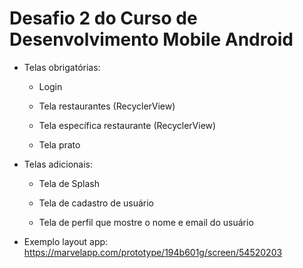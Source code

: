 # Desafio 2 do Curso de Desenvolvimento Mobile Android



- Telas obrigatórias:
  - Login
  
  - Tela restaurantes (RecyclerView)
  
  - Tela específica restaurante (RecyclerView)
  
  - Tela prato
  
    
  
- Telas adicionais:

  - Tela de Splash

  -  Tela de cadastro de usuário

  -  Tela de perfil que mostre o nome e email do usuário

    







- Exemplo layout app: https://marvelapp.com/prototype/194b601g/screen/54520203